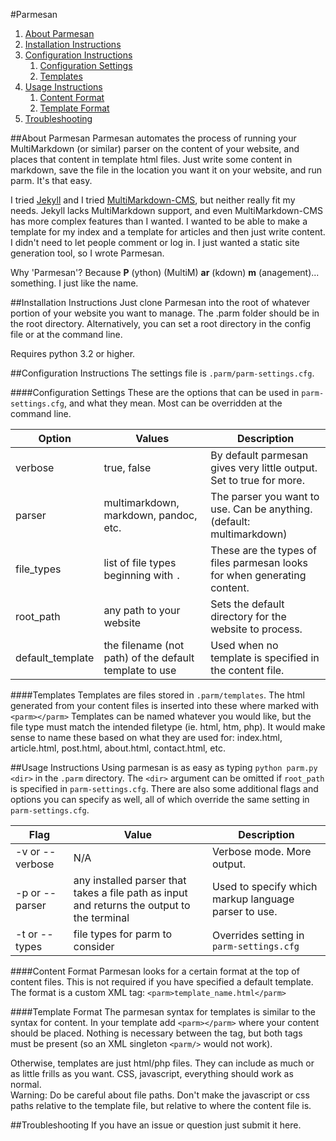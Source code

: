 #Parmesan

1. [About Parmesan](#about-parmesan)
2. [Installation Instructions](#installation-instructions)
3. [Configuration Instructions](#configuration-instructions)
    1. [Configuration Settings](#configuration-settings)
    3. [Templates](#templates)
4. [Usage Instructions](#usage-instructions)
    1. [Content Format](#content-format)
    2. [Template Format](#template-format)
5. [Troubleshooting](#troubleshooting)

##About Parmesan
Parmesan automates the process of running your MultiMarkdown (or similar) parser on the content of your website, and places that content in template html files. Just write some content in markdown, save the file in the location you want it on your website, and run parm. It's that easy.

I tried [Jekyll](http://jekyllrb.com/) and I tried [MultiMarkdown-CMS](https://github.com/fletcher/MultiMarkdown-CMS), but neither really fit my needs. Jekyll lacks MultiMarkdown support, and even MultiMarkdown-CMS has more complex features than I wanted. I wanted to be able to make a template for my index and a template for articles and then just write content. I didn't need to let people comment or log in. I just wanted a static site generation tool, so I wrote Parmesan.

Why 'Parmesan'? Because __P__ (ython) (MultiM) __ar__ (kdown) __m__ (anagement)... something. I just like the name.

##Installation Instructions
Just clone Parmesan into the root of whatever portion of your website you want to manage. The .parm folder should be in the root directory. Alternatively, you can set a root directory in the config file or at the command line.

Requires python 3.2 or higher.

##Configuration Instructions
The settings file is `.parm/parm-settings.cfg`.

####Configuration Settings
These are the options that can be used in `parm-settings.cfg`, and what they mean. Most can be overridden at the command line.

| Option | Values | Description |
| --- | --- | --- |
| verbose | true, false | By default parmesan gives very little output. Set to true for more. |
| parser | multimarkdown, markdown, pandoc, etc. | The parser you want to use. Can be anything. (default: multimarkdown) |
| file_types | list of file types beginning with `.` | These are the types of files parmesan looks for when generating content. |
| root_path | any path to your website | Sets the default directory for the website to process. |
| default_template | the filename (not path) of the default template to use | Used when no template is specified in the content file. |

####Templates
Templates are files stored in `.parm/templates`. The html generated from your content files is inserted into these where marked with `<parm></parm>` Templates can be named whatever you would like, but the file type must match the intended filetype (ie. html, htm, php). It would make sense to name these based on what they are used for: index.html, article.html, post.html, about.html, contact.html, etc.

##Usage Instructions
Using parmesan is as easy as typing `python parm.py <dir>` in the `.parm` directory. The `<dir>` argument can be omitted if `root_path` is specified in `parm-settings.cfg`. There are also some additional flags and options you can specify as well, all of which override the same setting in `parm-settings.cfg`.

| Flag | Value | Description |
| --- | --- | --- |
| -v or --verbose | N/A | Verbose mode. More output. |
| -p or --parser | any installed parser that takes a file path as input and returns the output to the terminal | Used to specify which markup language parser to use. |
| -t or --types | file types for parm to consider | Overrides setting in `parm-settings.cfg` |

####Content Format
Parmesan looks for a certain format at the top of content files. This is not required if you have specified a default template. The format is a custom XML tag: `<parm>template_name.html</parm>`  

####Template Format
The parmesan syntax for templates is similar to the syntax for content. In your template add `<parm></parm>` where your content should be placed. Nothing is necessary between the tag, but both tags must be present (so an XML singleton `<parm/>` would not work).

Otherwise, templates are just html/php files. They can include as much or as little frills as you want. CSS, javascript, everything should work as normal.  
Warning: Do be careful about file paths. Don't make the javascript or css paths relative to the template file, but relative to where the content file is.

##Troubleshooting
If you have an issue or question just submit it here.